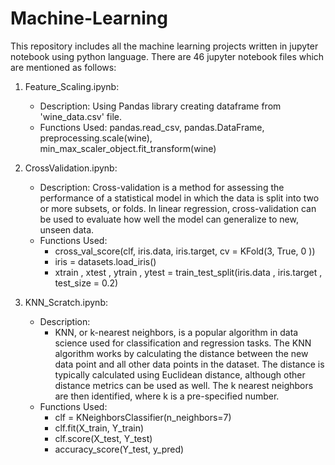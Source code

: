 # Machine-Learning
This repository includes all the machine learning projects written in jupyter notebook using python language.
There are 46 jupyter notebook files which are mentioned as follows:
1. Feature_Scaling.ipynb:
    - Description: Using Pandas library creating dataframe from 'wine_data.csv' file.
    - Functions Used: pandas.read_csv, pandas.DataFrame, preprocessing.scale(wine), min_max_scaler_object.fit_transform(wine)

2. CrossValidation.ipynb:
    - Description: Cross-validation is a method for assessing the performance of a statistical model in which the data is split into two or more subsets, or folds. In linear regression, cross-validation can be used to evaluate how well the model can generalize to new, unseen data.
    - Functions Used:
        * cross_val_score(clf, iris.data, iris.target, cv = KFold(3, True, 0 ))
        * iris = datasets.load_iris()
        * xtrain , xtest , ytrain , ytest = train_test_split(iris.data , iris.target , test_size = 0.2)
           
3. KNN_Scratch.ipynb:
    - Description:
      * KNN, or k-nearest neighbors, is a popular algorithm in data science used for classification and regression tasks. The KNN algorithm works by calculating the distance between the new data point and all other data points in the dataset. The distance is typically calculated using Euclidean distance, although other distance metrics can be used as well. The k nearest neighbors are then identified, where k is a pre-specified number.
    - Functions Used:
        * clf = KNeighborsClassifier(n_neighbors=7)
        * clf.fit(X_train, Y_train)
        * clf.score(X_test, Y_test)
        * accuracy_score(Y_test, y_pred)

